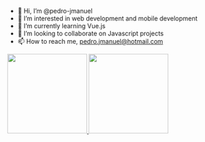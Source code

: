 - 👋 Hi, I’m @pedro-jmanuel
- 👀 I’m interested in web development and mobile development
- 🌱 I’m currently learning Vue.js 
- 💞️ I’m looking to collaborate on Javascript projects
- 📫 How to reach me, pedro.jmanuel@hotmail.com

<div>
<a href="https://github.com/pedro-jmanuel">
<img height="180em" src="https://github-readme-stats.vercel.app/api/top-langs/?username=pedro-jmanuel&layout=compact&langs_count=7&theme=dracula"/>
<img height="180em" src="https://github-readme-stats.vercel.app/api?username=pedro-jmanuel&show_icons=true&theme=dracula&include_all_commits=true&count_private=true"/>
</div>
<!---
pedro-jmanuel/pedro-jmanuel is a ✨ special ✨ repository because its `README.md` (this file) appears on your GitHub profile.
You can click the Preview link to take a look at your changes.
--->
